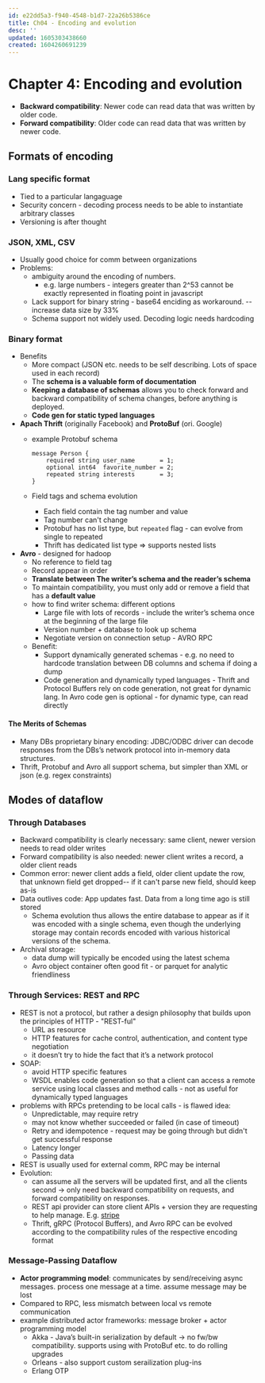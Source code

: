 ```yaml
---
id: e22dd5a3-f940-4548-b1d7-22a26b5386ce
title: Ch04 - Encoding and evolution
desc: ''
updated: 1605303438660
created: 1604260691239
---
```


# Chapter 4: Encoding and evolution 

* **Backward compatibility**: Newer code can read data that was written by older code.
* **Forward compatibility**: Older code can read data that was written by newer code.

## Formats of encoding
### Lang specific format

- Tied to a particular langaguage
- Security concern - decoding process needs to be able to instantiate arbitrary classes 
- Versioning is after thought

### JSON, XML, CSV

- Usually good choice for comm between organizations
- Problems:
    - ambiguity around the encoding of numbers. 
        - e.g. large numbers - integers greater than 2^53 cannot be exactly represented  in floating point in javascript
    - Lack support for binary string - base64 enciding as workaround. -- increase data size by 33%
    - Schema support not widely used. Decoding logic needs hardcoding

### Binary format

- Benefits 
    - More compact (JSON etc. needs to be self describing. Lots of space used in each record)
	- The **schema is a valuable form of documentation**  
	- **Keeping a database of schemas** allows you to check forward and backward compatibility of schema changes, before anything is deployed. 
    - **Code gen for static typed languages**
- **Apach Thrift** (originally Facebook) and **ProtoBuf** (ori. Google)
    - example Protobuf schema
        
        ```
		message Person {
            required string user_name       = 1;
            optional int64  favorite_number = 2;
            repeated string interests       = 3;
		} 
        ```
    - Field tags and schema evolution 
        - Each field contain the tag number and value
        - Tag number can't change
        - Protobuf has no list type, but `repeated` flag - can evolve from single to repeated 
        - Thrift has dedicated list type => supports nested lists
- **Avro** - designed for hadoop
    - No reference to field tag
    - Record appear in order
    - **Translate between The writer’s schema and the reader’s schema**
    - To maintain compatibility, you must only add or remove a field that has a **default value** 
    - how to find writer schema: different options 
        - Large file with lots of records  - include the writer’s schema once at the beginning of the large  file 
        - Version number + database to look up schema
        - Negotiate version on connection setup - AVRO RPC 
    - Benefit: 
        - Support dynamically generated schemas  - e.g. no need to hardcode translation between DB columns and schema if doing a dump
        - Code generation and dynamically typed languages - Thrift and Protocol Buffers rely on code generation, not great for dynamic lang. In Avro code gen is optional - for dynamic type, can read directly

#### The Merits of Schemas 

- Many DBs proprietary binary encoding: JDBC/ODBC driver can decode responses from the DBs’s network protocol into in-memory data structures. 
- Thrift, Protobuf and Avro all support schema, but simpler than XML or json (e.g. regex constraints)

## Modes of dataflow

### Through Databases 

- Backward compatibility is clearly necessary: same client, newer version needs to read older writes
- Forward compatibility is also needed: newer client writes a record, a older client reads
- Common error: newer client adds a field, older client update the row, that unknown field get dropped-- if it can't parse new field, should keep as-is 
- Data outlives code: App updates fast. Data from a long time ago is still stored 
	- Schema evolution thus allows the entire database to appear as if it was encoded with a single schema, even though the underlying storage may contain records encoded with various historical versions of the schema. 
- Archival storage:
	- data dump will typically be encoded using the latest schema 
	- Avro object container often good fit - or parquet for analytic friendliness 

### Through Services: REST and RPC 

- REST is not a protocol, but rather a design philosophy that builds upon the principles of HTTP - "REST-ful"
    - URL as resource
    - HTTP features for cache control, authentication, and content type negotiation 
    - it doesn’t try to hide the fact that it’s a network protocol
- SOAP: 
    - avoid HTTP specific features
    - WSDL enables code generation so that a client can access a remote service using local classes and method calls  - not as useful for dynamically typed languages
- problems with RPCs pretending to be local calls - is flawed idea: 
    - Unpredictable, may require retry
    - may not know whether succeeded or failed (in case of timeout) 
    - Retry and idempotence - request may be going through but didn't get successful response
    - Latency longer
    - Passing data
- REST is usually used for external comm, RPC may be internal
- Evolution:
    - can assume all the servers will be updated first, and all the clients second -> only need backward compatibility on requests, and forward compatibility on responses. 
	- REST api provider can store client APIs + version they are requesting to help manage. E.g. [stripe](https://stripe.com/docs/upgrades)
    - Thrift, gRPC (Protocol Buffers), and Avro RPC can be evolved according to the compatibility rules of the respective encoding format

### Message-Passing Dataflow 
- **Actor programming model**: communicates by send/receiving async messages. process one message at a time. assume message may be lost 
- Compared to RPC, less mismatch between local vs remote communication 
- example distributed actor frameworks: message broker + actor programming model
    * Akka - Java’s built-in serialization by default -> no fw/bw compatibility. supports using with ProtoBuf etc. to do rolling upgrades
    * Orleans - also support custom serailization plug-ins 
    * Erlang OTP  
